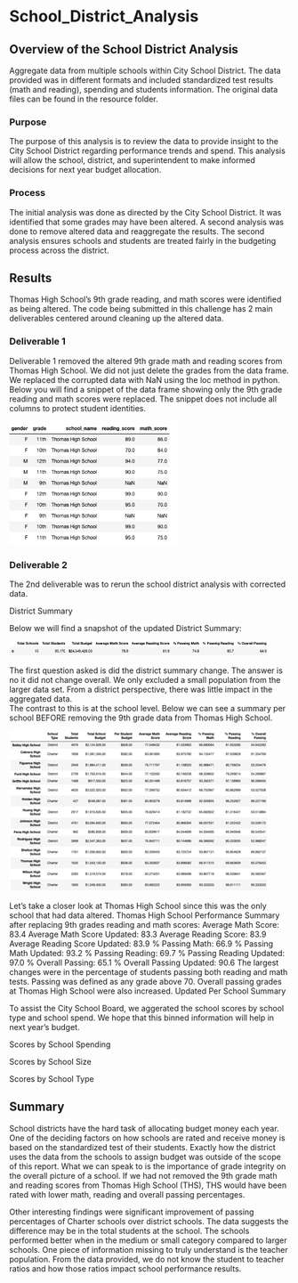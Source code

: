 # School_District_Analysis

## Overview of the School District Analysis
Aggregate data from multiple schools within City School District. The data provided was in different formats and included standardized test results (math and reading), spending and students information. The original data files can be found in the resource folder. 

### Purpose
The purpose of this analysis is to review the data to provide insight to the City School District regarding performance trends and spend. This analysis will allow the school, district, and superintendent to make informed decisions for next year budget allocation.  

### Process
The initial analysis was done as directed by the City School District.  It was identified that some grades may have been altered.  A second analysis was done to remove altered data and reaggregate the results.  The second analysis ensures schools and students are treated fairly in the budgeting process across the district.

## Results
Thomas High School’s 9th grade reading, and math scores were identified as being altered.  The code being submitted in this challenge has 2 main deliverables centered around cleaning up the altered data.  

### Deliverable 1
Deliverable 1 removed the altered 9th grade math and reading scores from Thomas High School.  We did not just delete the grades from the data frame.  We replaced the corrupted data with NaN using the loc method in python.  Below you will find a snippet of the data frame showing only the 9th grade reading and math scores were replaced.  The snippet does not include all columns to protect student identities.      

![](Resources/THS_nan.png)

### Deliverable 2
The 2nd deliverable was to rerun the school district analysis with corrected data. 

District Summary

Below we will find a snapshot of the updated District Summary:

![](Resources/district_summary.png)

The first question asked is did the district summary change.  The answer is no it did not change overall.  We only excluded a small population from the larger data set.  From a district perspective, there was little impact in the aggregated data.  
The contrast to this is at the school level.  Below we can see a summary per school BEFORE removing the 9th grade data from Thomas High School.

![](Resources/per_school_summary_old.png)

Let’s take a closer look at Thomas High School since this was the only school that had data altered. Thomas High School Performance Summary after replacing 9th grades reading and math scores: 
Average Math Score: 	83.4		Average Math Score Updated: 83.3
Average Reading Score: 83.9		Average Reading Score Updated: 83.9
% Passing Math:  66.9		% Passing Math Updated: 93.2
% Passing Reading: 69.7		% Passing Reading Updated: 97.0
% Overall Passing: 65.1		% Overall Passing Updated: 90.6
The largest changes were in the percentage of students passing both reading and math tests. Passing was defined as any grade above 70.  Overall passing grades at Thomas High School were also increased. 
Updated Per School Summary
 

To assist the City School Board, we aggerated the school scores by school type and school spend.  We hope that this binned information will help in next year’s budget.

Scores by School Spending
 
Scores by School Size
 
Scores by School Type
 
## Summary

School districts have the hard task of allocating budget money each year.  One of the deciding factors on how schools are rated and receive money is based on the standardized test of their students.  Exactly how the district uses the data from the schools to assign budget was outside of the scope of this report.  What we can speak to is the importance of grade integrity on the overall picture of a school.  If we had not removed the 9th grade math and reading scores from Thomas High School (THS), THS would have been rated with lower math, reading and overall passing percentages.  

Other interesting findings were significant improvement of passing percentages of Charter schools over district schools.  The data suggests the difference may be in the total students at the school.  The schools performed better when in the medium or small category compared to larger schools.  One piece of information missing to truly understand is the teacher population.  From the data provided, we do not know the student to teacher ratios and how those ratios impact school performance results. 

